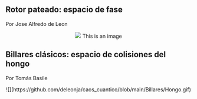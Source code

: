 ## Rotor pateado: espacio de fase
Por Jose Alfredo de Leon

<p align="center">

  <img src="![](https://github.com/deleonja/caos_cuantico/blob/main/rotor_pateado/rotor_pateado.gif)">
  This is an image

</p>

## Billares clásicos: espacio de colisiones del hongo
Por Tomás Basile

<div align="center">![](https://github.com/deleonja/caos_cuantico/blob/main/Billares/Hongo.gif)</div>
